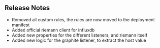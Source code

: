 ## Release Notes

* Removed all custom rules, the rules are now moved to the deployment manifest
* Added official riemann client for influxdb
* Added new properties for the different listeners, and riemann itself
* Added new logic for the graphite listener, to extract the host value

